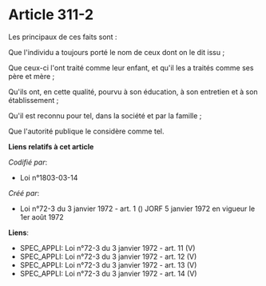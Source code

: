 # Article 311-2

Les principaux de ces faits sont :

Que l'individu a toujours porté le nom de ceux dont on le dit issu ;

Que ceux-ci l'ont traité comme leur enfant, et qu'il les a traités comme ses père et mère ;

Qu'ils ont, en cette qualité, pourvu à son éducation, à son entretien et à son établissement ;

Qu'il est reconnu pour tel, dans la société et par la famille ;

Que l'autorité publique le considère comme tel.

**Liens relatifs à cet article**

_Codifié par_:

  - Loi n°1803-03-14

_Créé par_:

  - Loi n°72-3 du 3 janvier 1972 - art. 1 () JORF 5 janvier 1972 en vigueur le 1er août 1972

**Liens**:

  - SPEC_APPLI: Loi n°72-3 du 3 janvier 1972 - art. 11 (V)
  - SPEC_APPLI: Loi n°72-3 du 3 janvier 1972 - art. 12 (V)
  - SPEC_APPLI: Loi n°72-3 du 3 janvier 1972 - art. 13 (V)
  - SPEC_APPLI: Loi n°72-3 du 3 janvier 1972 - art. 14 (V)

